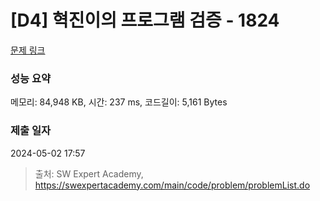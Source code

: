 # [D4] 혁진이의 프로그램 검증 - 1824 

[문제 링크](https://swexpertacademy.com/main/code/problem/problemDetail.do?contestProbId=AV4yLUiKDUoDFAUx) 

### 성능 요약

메모리: 84,948 KB, 시간: 237 ms, 코드길이: 5,161 Bytes

### 제출 일자

2024-05-02 17:57



> 출처: SW Expert Academy, https://swexpertacademy.com/main/code/problem/problemList.do
